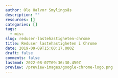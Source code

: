 ```yaml
---
author: Ole Halvor Smylingsås
description: ""
resources: []
categories: []
tags:
  - misc
slug: reduser-lastehastigheten-chrome
title: Reduser lastehastigheten i Chrome
date: 2019-09-09T15:00:17.000Z
draft: false
comments: false
lastmod: 2022-08-07T09:36:30.450Z
preview: /preview-images/google-chrome-logo.png
---
```


<!--more-->
